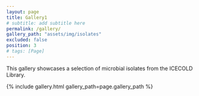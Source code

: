 ```yaml
---
layout: page
title: Gallery1
# subtitle: add subtitle here
permalink: /gallery/
gallery_path: "assets/img/isolates"
excluded: false
position: 3
# tags: [Page]
---
```


This gallery showcases a selection of microbial isolates from the ICECOLD Library.

{% include gallery.html gallery_path=page.gallery_path %}
